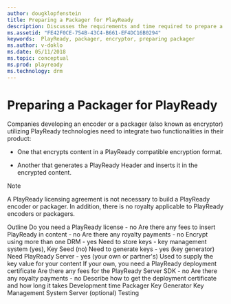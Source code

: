 ```yaml
---
author: dougklopfenstein
title: Preparing a Packager for PlayReady
description: Discusses the requirements and time required to prepare a packager for PlayReady functionality
ms.assetid: "FE42F0CE-754B-43C4-B661-EF4DC16B0294"
keywords:  PlayReady, packager, encryptor, preparing packager
ms.author: v-doklo
ms.date: 05/11/2018
ms.topic: conceptual
ms.prod: playready
ms.technology: drm
---
```



# Preparing a Packager for PlayReady

Companies developing an encoder or a packager (also known as encryptor) utilizing PlayReady technologies need to integrate two functionalities in their product:

* One that encrypts content in a PlayReady compatible encryption format.

* Another that generates a PlayReady Header and inserts it in the encrypted content.

>[!NOTE]
>A PlayReady licensing agreement is not necessary to build a PlayReady encoder or packager. In addition, there is no royalty applicable to PlayReady encoders or packagers.

Outline
	Do you need a PlayReady license - no
	Are there any fees to insert PlayReady in content - no
	Are there any royalty payments - no
	Encrypt using more than one DRM - yes
	Need to store keys - key management system (yes), Key Seed (no)
	Need to generate keys - yes (key generator)
	Need PlayReady Server - yes (your own or partner's)
		Used to supply the key value for your content
		If your own, you need a PlayReady deployment certificate
		Are there any fees for the PlayReady Server SDK - no
		Are there any royalty payments - no
		Describe how to get the deployment certificate and how long it takes
	Development time
		Packager
		Key Generator
		Key Management System
		Server (optional)
        Testing
